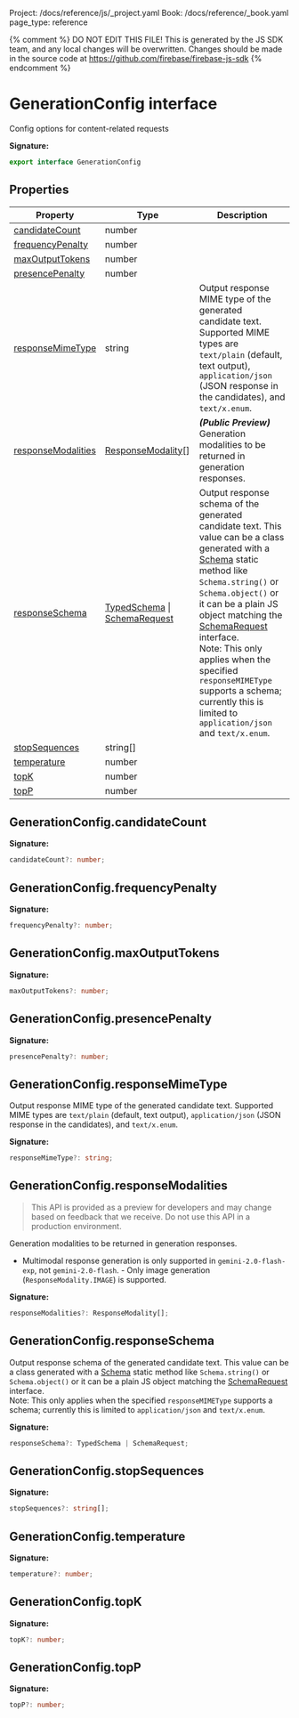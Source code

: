Project: /docs/reference/js/_project.yaml
Book: /docs/reference/_book.yaml
page_type: reference

{% comment %}
DO NOT EDIT THIS FILE!
This is generated by the JS SDK team, and any local changes will be
overwritten. Changes should be made in the source code at
https://github.com/firebase/firebase-js-sdk
{% endcomment %}

# GenerationConfig interface
Config options for content-related requests

<b>Signature:</b>

```typescript
export interface GenerationConfig 
```

## Properties

|  Property | Type | Description |
|  --- | --- | --- |
|  [candidateCount](./vertexai.generationconfig.md#generationconfigcandidatecount) | number |  |
|  [frequencyPenalty](./vertexai.generationconfig.md#generationconfigfrequencypenalty) | number |  |
|  [maxOutputTokens](./vertexai.generationconfig.md#generationconfigmaxoutputtokens) | number |  |
|  [presencePenalty](./vertexai.generationconfig.md#generationconfigpresencepenalty) | number |  |
|  [responseMimeType](./vertexai.generationconfig.md#generationconfigresponsemimetype) | string | Output response MIME type of the generated candidate text. Supported MIME types are <code>text/plain</code> (default, text output), <code>application/json</code> (JSON response in the candidates), and <code>text/x.enum</code>. |
|  [responseModalities](./vertexai.generationconfig.md#generationconfigresponsemodalities) | [ResponseModality](./vertexai.md#responsemodality)<!-- -->\[\] | <b><i>(Public Preview)</i></b> Generation modalities to be returned in generation responses. |
|  [responseSchema](./vertexai.generationconfig.md#generationconfigresponseschema) | [TypedSchema](./vertexai.md#typedschema) \| [SchemaRequest](./vertexai.schemarequest.md#schemarequest_interface) | Output response schema of the generated candidate text. This value can be a class generated with a [Schema](./vertexai.schema.md#schema_class) static method like <code>Schema.string()</code> or <code>Schema.object()</code> or it can be a plain JS object matching the [SchemaRequest](./vertexai.schemarequest.md#schemarequest_interface) interface. <br/>Note: This only applies when the specified <code>responseMIMEType</code> supports a schema; currently this is limited to <code>application/json</code> and <code>text/x.enum</code>. |
|  [stopSequences](./vertexai.generationconfig.md#generationconfigstopsequences) | string\[\] |  |
|  [temperature](./vertexai.generationconfig.md#generationconfigtemperature) | number |  |
|  [topK](./vertexai.generationconfig.md#generationconfigtopk) | number |  |
|  [topP](./vertexai.generationconfig.md#generationconfigtopp) | number |  |

## GenerationConfig.candidateCount

<b>Signature:</b>

```typescript
candidateCount?: number;
```

## GenerationConfig.frequencyPenalty

<b>Signature:</b>

```typescript
frequencyPenalty?: number;
```

## GenerationConfig.maxOutputTokens

<b>Signature:</b>

```typescript
maxOutputTokens?: number;
```

## GenerationConfig.presencePenalty

<b>Signature:</b>

```typescript
presencePenalty?: number;
```

## GenerationConfig.responseMimeType

Output response MIME type of the generated candidate text. Supported MIME types are `text/plain` (default, text output), `application/json` (JSON response in the candidates), and `text/x.enum`<!-- -->.

<b>Signature:</b>

```typescript
responseMimeType?: string;
```

## GenerationConfig.responseModalities

> This API is provided as a preview for developers and may change based on feedback that we receive. Do not use this API in a production environment.
> 

Generation modalities to be returned in generation responses.

- Multimodal response generation is only supported in `gemini-2.0-flash-exp`<!-- -->, not `gemini-2.0-flash`<!-- -->. - Only image generation (`ResponseModality.IMAGE`<!-- -->) is supported.

<b>Signature:</b>

```typescript
responseModalities?: ResponseModality[];
```

## GenerationConfig.responseSchema

Output response schema of the generated candidate text. This value can be a class generated with a [Schema](./vertexai.schema.md#schema_class) static method like `Schema.string()` or `Schema.object()` or it can be a plain JS object matching the [SchemaRequest](./vertexai.schemarequest.md#schemarequest_interface) interface. <br/>Note: This only applies when the specified `responseMIMEType` supports a schema; currently this is limited to `application/json` and `text/x.enum`<!-- -->.

<b>Signature:</b>

```typescript
responseSchema?: TypedSchema | SchemaRequest;
```

## GenerationConfig.stopSequences

<b>Signature:</b>

```typescript
stopSequences?: string[];
```

## GenerationConfig.temperature

<b>Signature:</b>

```typescript
temperature?: number;
```

## GenerationConfig.topK

<b>Signature:</b>

```typescript
topK?: number;
```

## GenerationConfig.topP

<b>Signature:</b>

```typescript
topP?: number;
```

